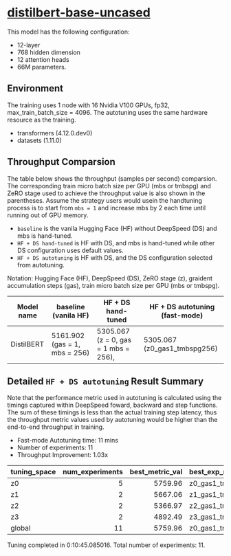 # [distilbert-base-uncased](https://huggingface.co/distilbert-base-uncased)

This model has the following configuration:

- 12-layer
- 768 hidden dimension
- 12 attention heads
- 66M parameters.

## Environment

The training uses 1 node with 16 Nvidia V100 GPUs, fp32, max_train_batch_size = 4096. The autotuning uses the same hardware resource as the training.

- transformers (4.12.0.dev0)
- datasets (1.11.0)

## Throughput Comparsion

The table below shows the throughput (samples per second) comparsion. The corresponding train micro batch size per GPU (mbs or tmbspg) and ZeRO stage used to achieve the throughput value is also shown in the parentheses. Assume the strategy users would usein the handtuning process is to start from `mbs = 1` and increase mbs by 2 each time until running out of GPU memory.
 - `baseline` is the vanila Hugging Face (HF) without DeepSpeed (DS) and mbs is hand-tuned.
 - `HF + DS hand-tuned` is HF with DS, and mbs is hand-tuned while other DS configuration uses default values.
 - `HF + DS autotuning` is HF with DS, and the DS configuration selected from autotuning.

Notation: Hugging Face (HF), DeepSpeed (DS), ZeRO stage (z), graident accumulation steps (gas), train micro batch size per GPU (mbs or tmbspg).

| Model name | baseline (vanila HF)          | HF + DS hand-tuned                   | HF + DS autotuning (fast-mode) |
| ---------- | ----------------------------- | ------------------------------------ | ------------------------------ |
| DistilBERT | 5161.902 (gas = 1, mbs = 256) | 5305.067 (z = 0, gas = 1 mbs = 256), | 5305.067 (z0_gas1_tmbspg256)   |

## Detailed `HF + DS autotuning` Result Summary

Note that the performance metric used in autotuning is calculated using the timings captured within DeepSpeed foward, backward and step functions. The sum of these timings is less than the actual training step latency, thus the throughput metric values used by autotuning would be higher than the end-to-end throughput in training.

- Fast-mode Autotuning time: 11 mins
- Number of experiments: 11
- Throughput Improvement: 1.03x

| tuning_space | num_experiments | best_metric_val | best_exp_name     |
| :----------- | --------------: | --------------: | :---------------- |
| z0           |               5 |         5759.96 | z0_gas1_tmbspg256 |
| z1           |               2 |         5667.06 | z1_gas1_tmbspg256 |
| z2           |               2 |         5366.97 | z2_gas1_tmbspg256 |
| z3           |               2 |         4892.49 | z3_gas1_tmbspg256 |
| global       |              11 |         5759.96 | z0_gas1_tmbspg256 |

Tuning completed in 0:10:45.085016. Total number of experiments: 11.
